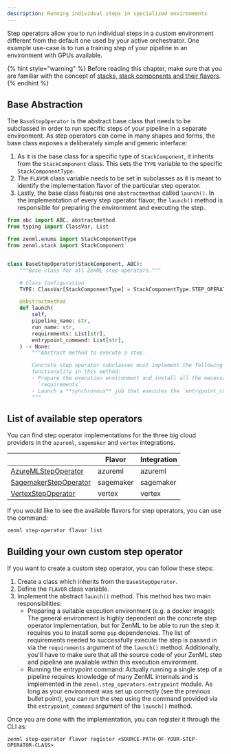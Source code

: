 ```yaml
---
description: Running individual steps in specialized environments
---
```


Step operators allow you to run individual steps in a custom environment
different from the default one used by your active orchestrator. One example
use-case is to run a training step of your pipeline in an environment with GPUs
available.

{% hint style="warning" %}
Before reading this chapter, make sure that you are familiar with the 
concept of [stacks, stack components and their flavors](./introduction.md).  
{% endhint %}

## Base Abstraction

The `BaseStepOperator` is the abstract base class that needs to be subclassed 
in order to run specific steps of your pipeline in a separate environment. As 
step operators can come in many shapes and forms, the base class exposes a 
deliberately simple and generic interface:

1. As it is the base class for a specific type of `StackComponent`,
   it inherits from the `StackComponent` class. This sets the `TYPE`
   variable to the specific `StackComponentType`.
2. The `FLAVOR` class variable needs to be set in subclasses as it
   is meant to identify the implementation flavor of the particular
   step operator.
3. Lastly, the base class features one `abstractmethod` called `launch()`. In 
   the implementation of every step operator flavor, the `launch()` method is 
   responsible for preparing the environment and executing the step.

```python
from abc import ABC, abstractmethod
from typing import ClassVar, List

from zenml.enums import StackComponentType
from zenml.stack import StackComponent


class BaseStepOperator(StackComponent, ABC):
    """Base class for all ZenML step operators."""

    # Class Configuration
    TYPE: ClassVar[StackComponentType] = StackComponentType.STEP_OPERATOR

    @abstractmethod
    def launch(
        self,
        pipeline_name: str,
        run_name: str,
        requirements: List[str],
        entrypoint_command: List[str],
    ) -> None:
        """Abstract method to execute a step.

        Concrete step operator subclasses must implement the following
        functionality in this method:
        - Prepare the execution environment and install all the necessary
          `requirements`
        - Launch a **synchronous** job that executes the `entrypoint_command`
        """
```

## List of available step operators

You can find step operator implementations for the three big cloud providers in 
the `azureml`, `sagemaker` and `vertex` integrations.

|                                                                                                                                                                           | Flavor    | Integration |
|---------------------------------------------------------------------------------------------------------------------------------------------------------------------------|-----------|-------------|
| [AzureMLStepOperator](https://apidocs.zenml.io/latest/api_docs/integrations/#zenml.integrations.azureml.step_operators.azureml_step_operator.AzureMLStepOperator)         | azureml   | azureml     |
| [SagemakerStepOperator](https://apidocs.zenml.io/latest/api_docs/integrations/#zenml.integrations.sagemaker.step_operators.sagemaker_step_operator.SagemakerStepOperator) | sagemaker | sagemaker   |
| [VertexStepOperator](https://apidocs.zenml.io/latest/api_docs/integrations/#zenml.integrations.vertex.step_operators.vertex_step_operator.VertexStepOperator)             | vertex    | vertex      |

If you would like to see the available flavors for step operators, you can 
use the command:

```shell
zenml step-operator flavor list
```

## Building your own custom step operator

If you want to create a custom step operator, you can follow these steps:

1. Create a class which inherits from the `BaseStepOperator`.
2. Define the `FLAVOR` class variable.
3. Implement the abstract `launch()` method. This method has two main 
   responsibilities:
      * Preparing a suitable execution environment (e.g. a docker image): The 
   general environment is highly dependent on the concrete step operator 
   implementation, but for ZenML to be able to run the step it requires you to 
   install some `pip` dependencies. The list of requirements needed to 
   successfully execute the step is passed in via the `requirements` argument of 
   the `launch()` method. Additionally, you'll have to make sure that all the 
   source code of your ZenML step and pipeline are available within this 
   execution environment.
      * Running the entrypoint command: Actually running a single step of a 
   pipeline requires knowledge of many ZenML internals and is implemented in 
   the `zenml.step_operators.entrypoint` module. As long as your environment 
   was set up correctly (see the previous bullet point), you can run the step 
   using the command provided via the `entrypoint_command` argument of the 
   `launch()` method.

Once you are done with the implementation, you can register it through the CLI 
as:

```shell
zenml step-operator flavor register <SOURCE-PATH-OF-YOUR-STEP-OPERATOR-CLASS>
```
